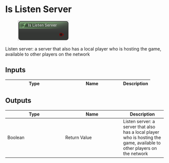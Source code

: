 # Is Listen Server

<div align="left" data-full-width="false">

<figure><img src="Is_Listen_Server.png" alt=""><figcaption></figcaption></figure>

</div>

Listen server: a server that also has a local player who is hosting the game, available to other players on the network

## Inputs

<table>
<thead><tr><th width="170">Type</th><th width="170">Name</th><th>Description</th></tr></thead>
<tbody>
</tbody>
</table>

## Outputs

<table>
<thead><tr><th width="170">Type</th><th width="170">Name</th><th>Description</th></tr></thead>
<tbody>
<tr><td>Boolean</td><td>Return Value</td><td>Listen server: a server that also has a local player who is hosting the game, available to other players on the network</td></tr>
</tbody>
</table>